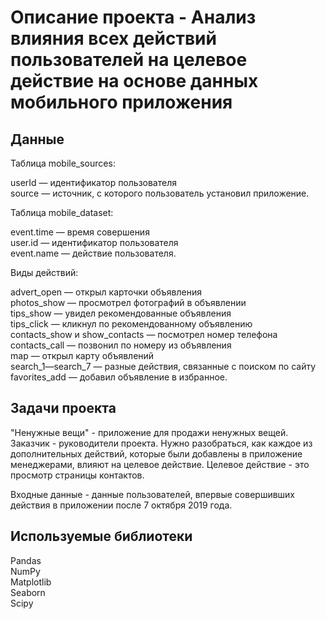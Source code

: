 # Описание проекта - Анализ влияния всех действий пользователей на целевое действие на основе данных мобильного приложения

## Данные


Таблица mobile_sources:  

userId — идентификатор пользователя  
source — источник, с которого пользователь установил приложение.  


Таблица mobile_dataset:  

event.time — время совершения  
user.id — идентификатор пользователя  
event.name — действие пользователя.  

Виды действий:  

advert_open — открыл карточки объявления  
photos_show — просмотрел фотографий в объявлении  
tips_show — увидел рекомендованные объявления  
tips_click — кликнул по рекомендованному объявлению  
contacts_show и show_contacts — посмотрел номер телефона  
contacts_call — позвонил по номеру из объявления  
map — открыл карту объявлений  
search_1—search_7 — разные действия, связанные с поиском по сайту  
favorites_add — добавил объявление в избранное.

## Задачи проекта
"Ненужные вещи" - приложение для продажи ненужных вещей. Заказчик - руководители проекта. Нужно разобраться, как каждое из дополнительных действий, которые были добавлены в приложение менеджерами, влияют на целевое действие. Целевое действие - это просмотр страницы контактов.

Входные данные - данные пользователей, впервые совершивших действия в приложении после 7 октября 2019 года.



## Используемые библиотеки
Pandas  
NumPy  
Matplotlib  
Seaborn  
Scipy